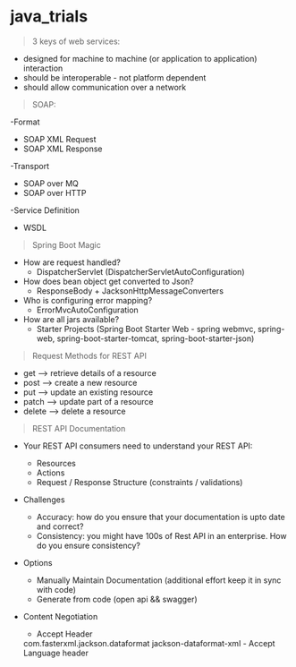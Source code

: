 # java_trials

> 3 keys of web services:
- designed for machine to machine (or application to application) interaction
- should be interoperable - not platform dependent
- should allow communication over a network


>SOAP:

-Format
- SOAP XML Request 
- SOAP XML Response
 
-Transport 
- SOAP over MQ 
- SOAP over HTTP

-Service Definition 
- WSDL

> Spring Boot Magic
- How are request handled?
  * DispatcherServlet (DispatcherServletAutoConfiguration)
- How does bean object get converted to Json?
  * ResponseBody + JacksonHttpMessageConverters
- Who is configuring error mapping?
  * ErrorMvcAutoConfiguration
- How are all jars available?
  * Starter Projects (Spring Boot Starter Web - spring webmvc, spring-web, spring-boot-starter-tomcat, spring-boot-starter-json)

> Request Methods for REST API
- get --> retrieve details of a resource
- post --> create a new resource
- put --> update an existing resource
- patch --> update part of a resource
- delete --> delete a resource 

> REST API Documentation
- Your REST API consumers need to understand your REST API:
  - Resources
  - Actions
  - Request / Response Structure (constraints / validations)
- Challenges
  - Accuracy: how do you ensure that your documentation is upto date and correct?
  - Consistency: you might have 100s of Rest API in an enterprise. How do you ensure consistency?
- Options
  - Manually Maintain Documentation (additional effort keep it in sync with code)
  - Generate from code (open api && swagger)

- Content Negotiation
  - Accept Header
   <dependency>
    		<groupId>com.fasterxml.jackson.dataformat</groupId>
    		<artifactId>jackson-dataformat-xml</artifactId>
    </dependency>
  - Accept Language header
